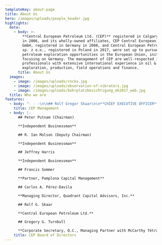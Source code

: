 ```yaml
---
templateKey: about-page
title: About Us
hero: /images/uploads/people_header.jpg
highlights:
  data:
    - body: >-
        **Central European Petroleum Ltd. (CEP)** registered in Calgary, Canada
        in 2006, and its wholly-owned affiliates, CEP Central European Petroleum
        GmbH, registered in Germany in 2008, and Central European Petroleum Ltd.
        sp. z o.o., registered in Poland in 2017, were set up to pursue
        petroleum exploration opportunities in the European Union, initially
        focusing on Germany. The management of CEP are well-respected industry
        professionals with extensive international experience in oil & gas
        exploration, production, field operations and finance.
      title: About Us
  images:
    - image: /images/uploads/rocks.jpg
    - image: /images/uploads/observation-of-vibrators.jpg
    - image: /images/uploads/bohrplatzbesichtigung_mh2017_web.jpg
  title: Who we are
features:
  - body: "- - -\n\n## Rolf Gregor Skaar\n\n**CHIEF EXECUTIVE OFFICER**\n\nExperience:\n\n* Mr. Skaar has over 30 years of technical and managerial experience working for large multinationals such as Shell, Equinor and VNG but also for several smaller well services companies. Rolf has recently also worked for family offices with numerous board seats within apparel, retail, travel and aviation. Key competencies include Management, Strategy & Innovation, Business development/M&A & company start-ups with broad international experience.\n\nEducation:\n\n* MEng Petroleum Engineering, Imperial College of Science Technology and Medicine, 1992.\n* Postgraduate Diploma in Strategy and Innovation, Oxford University, 2015\n\nOther Associations:\n\n* https://www.linkedin.com/in/rolf-gregor-skaar/\n\n- - -\n\n## Alula Damte, PhD, P. Geol\n\n**PRESIDENT & CHIEF OPERATING OFFICER**\n\nExperience:\n\n* Dr. Damte has 20 years of petroleum industry and related teaching experience with expertise in petroleum systems analysis of basins in North, East and West Africa, North and South America, Western and Central Europe, and Western Australia.  Throughout his industry career, he has provided solutions to structurally complex problems at the basin to prospect scale.  He is also responsible for the identification of petroleum opportunities including the eastern Germany play concept for CEP.  At CEP he has been the lead negotiator for farmouts and during capital raising efforts.\n\nEducation:\n\n* Ph.D., Geology, UC Santa Barbara 1997.\n\nOther Associations:\n\n* Board Member, Petrel Robertson Consulting Ltd.;\n* Technical Adviser to the Board, SouthWest Energy (H.K.) Ltd.\n\n- - -\n\n## TERENCE (TERRY) P. ZIMARO, CPA, CA\r\n\n**CHIEF FINANCIAL OFFICER**\r\n\n\r\n\nExperience:\r\n\n* Mr. Zimaro has more than 25 years of professional accounting experience. He co-founded his full-service accounting firm Weller & Zimaro CPAs in 2014 and most recently his consulting firm Fynch in 2023. Previously he spent approximately five years with an oil and gas resource company with international operations. Other experience includes working in the tax department of a publicly listed independent power producer with operations in Europe and the US. Previously he was also a manager in the audit group of a mid-tier accounting firm focusing on publicly listed audit clients, particularly in the oil and gas industry.  \r\n\n\r\n\nEducation:\r\n\n\r\n\n* BComm Accounting Major, University of Alberta, 1998\r\n* CPA (Chartered Professional Accountant) Designation, CPA Alberta 2004\r\n\n\r\n\nProfessional Memberships:\r\n\n* CPA membership in good standing with CPA Alberta\r\n\n\r\n\nOther Associations:\r\n\n* Co-Founder with Weller & Zimaro Professional Corporation, Chartered Professional Accountants \r\n* Co-Founder with Fynch Professional Corporation, Chartered Professional Accountants \r\n\n\r\n\n* linkedin.com/in/terry-zimaro-cpa-ca-4b00184\r\n\n\r\n\nCEP MANAGEMENT\r\n\nANDERS W. WITTEMANN\r\n\nCORPORATE DEVELOPMENT ADVISOR\r\n\n\r\n\nExperience:\r\n\nMr. Wittemann has more than 30 years of international management consulting and oil industry experience from working with Rystad Energy, McKinsey, and Shell. He is currently an independent consultant on strategy and business development for oil & gas companies in Norway covering portfolio analysis and economic evaluations, exploration performance, and CCS. With Rystad Energy, Anders was manager of consulting services and with McKinsey he was part of the global petroleum practice. Anders was at the start of his career a reservoir engineer with Shell working in Oman and the UK.\r\n\n\r\n\nEducation:\r\n\n\r\n\nMEng Petroleum Engineering, Imperial College of Science Technology and Medicine, 1991.\r\n\nMBA INSEAD, France, 1997\r\n\n\r\n\nOther Associations:\r\n\nIndependent consultant with Wittemann E&P Consulting (Norway) AS\r\n\nhttps://no.linkedin.com/in/anders-wittemann\r\n\n\n\n\n\n\n\n\n\n## David Bertram, P.Eng.\n\n**ENGINEERING ADVISOR**\n\nExperience:\n\n* Mr. Bertram has more than 30 years of world-wide experience in petroleum engineering operations, oil and gas field appraisal & development planning, production forecasting, economics, reserves evaluation, and M&A.  He worked in production operations and reservoir engineering for Home Oil until 1992, when he joined Shell International: worked in PDO (Muscat) on gas-condensate field appraisal and development planning and then was seconded to Maersk Oil (Copenhagen), where he managed petroleum engineering operations for the Tyra Centre in the Danish sector of the North Sea.  Mr. Bertram then became a partner in Adams Pearson Associates (now part of RPS Energy), where he worked as a reservoir engineering specialist on world-wide projects before starting his own reservoir engineering consulting company in 2006.  Mr. Bertram joined CEP in early 2009.\n\nEducation:\n\n* BSc, Chemical Engineering, University of Calgary, 1979.\n\nProfessional Memberships:\n\n* APEGGA, SPE.\n\nOther Associations:\n\n* President, Bertram Reservoir Solutions Inc."
    title: CEP Management
  - body: |-
      ## Peter Putnam (Chairman)

      **Independent Businessman**

      ## R. Ian Molson (Deputy Chairman)

      **Independent Businessman**

      ## Jeffrey Harris

      **Independent Businessman**

      ## Francis Sommer

      **Partner, Pamplona Capital Management**

      ## Carlos A. Pérez-Davila

      **Managing Director, Quadrant Capital Advisors, Inc.**

      ## Rolf G. Skaar

      **Central European Petroleum Ltd.**

      ## Gregory G. Turnbull

      **Corporate Secretary, Q.C., Managing Partner with McCarthy Tétrault LLP**
    title: CEP Board of Directors
---
```


